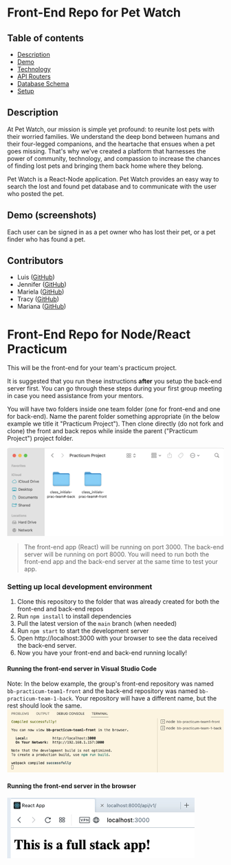 # Front-End Repo for Pet Watch

## Table of contents

* [Description](#description)
* [Demo](#demo)
* [Technology](#technology)
* [API Routers](#routers)
* [Database Schema](#database)
* [Setup](#setup)


## Description 

At Pet Watch, our mission is simple yet profound: to reunite lost pets with their worried families. We understand the deep bond between humans and their four-legged companions, and the heartache that ensues when a pet goes missing. That's why we've created a platform that harnesses the power of community, technology, and compassion to increase the chances of finding lost pets and bringing them back home where they belong.

Pet Watch is a React-Node application. Pet Watch provides an easy way to search the lost and found pet database and to communicate with the user who posted the pet.   


## Demo (screenshots)





Each user can be signed in as a pet owner who has lost their pet, or a pet finder who has found a pet. 







## Contributors


- Luis ([GitHub](https://github.com/Count-MonteCristo))
- Jennifer ([GitHub](https://github.com/JenMcD-star))
- Mariela ([GitHub](https://github.com/Mariela-t))
- Tracy ([GitHub](https://github.com/trca831))
- Mariana ([GitHub](https://github.com/Maarimar))

















# Front-End Repo for Node/React Practicum

This will be the front-end for your team's practicum project.

It is suggested that you run these instructions **after** you setup the back-end server first.
You can go through these steps during your first group meeting in case you need assistance from your mentors.

You will have two folders inside one team folder (one for front-end and one for back-end). Name the parent folder something appropriate (in the below example we title it "Practicum Project").  Then clone directly (do not fork and clone) the front and back repos while inside the parent ("Practicum Project") project folder.

![folders](images/folder_structure.png)

>The front-end app (React) will be running on port 3000. The back-end server will be running on port 8000. You will need to run both the front-end app and the back-end server at the same time to test your app.

### Setting up local development environment

1. Clone this repository to the folder that was already created for both the front-end and back-end repos
2. Run `npm install` to install dependencies
3. Pull the latest version of the `main` branch (when needed)
4. Run `npm start` to start the development server
5. Open http://localhost:3000 with your browser to see the data received the back-end server.
6. Now you have your front-end and back-end running locally!

#### Running the front-end server in Visual Studio Code
Note: In the below example, the group's front-end repository was named `bb-practicum-team1-front` and the back-end repository was named `bb-practicum-team-1-back`.  Your repository will have a different name, but the rest should look the same.
![vsc running](images/front-end-running-vsc.png)

#### Running the front-end server in the browser
![browser running](images/front-end-running-browser.png)
